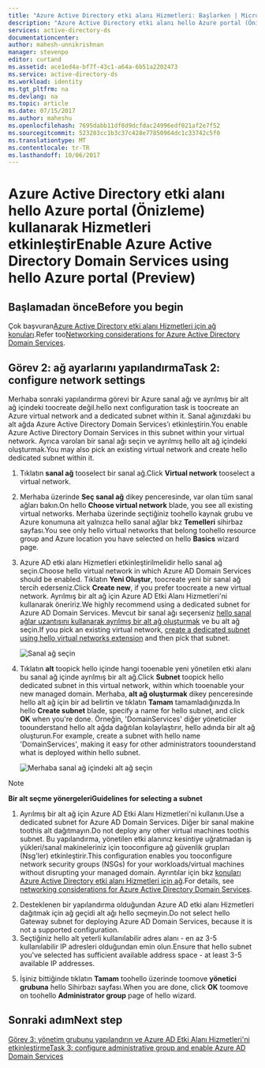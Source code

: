 ```yaml
---
title: "Azure Active Directory etki alanı Hizmetleri: Başlarken | Microsoft Docs"
description: "Azure Active Directory etki alanı hello Azure portal (Önizleme) kullanarak Hizmetleri etkinleştir"
services: active-directory-ds
documentationcenter: 
author: mahesh-unnikrishnan
manager: stevenpo
editor: curtand
ms.assetid: ace1ed4a-bf7f-43c1-a64a-6b51a2202473
ms.service: active-directory-ds
ms.workload: identity
ms.tgt_pltfrm: na
ms.devlang: na
ms.topic: article
ms.date: 07/15/2017
ms.author: maheshu
ms.openlocfilehash: 7695dabb11df8d9dcfdac24996edf021af2e7f52
ms.sourcegitcommit: 523283cc1b3c37c428e77850964dc1c33742c5f0
ms.translationtype: MT
ms.contentlocale: tr-TR
ms.lasthandoff: 10/06/2017
---
```

# <a name="enable-azure-active-directory-domain-services-using-hello-azure-portal-preview"></a><span data-ttu-id="0f600-103">Azure Active Directory etki alanı hello Azure portal (Önizleme) kullanarak Hizmetleri etkinleştir</span><span class="sxs-lookup"><span data-stu-id="0f600-103">Enable Azure Active Directory Domain Services using hello Azure portal (Preview)</span></span>


## <a name="before-you-begin"></a><span data-ttu-id="0f600-104">Başlamadan önce</span><span class="sxs-lookup"><span data-stu-id="0f600-104">Before you begin</span></span>
<span data-ttu-id="0f600-105">Çok başvuran[Azure Active Directory etki alanı Hizmetleri için ağ konuları](active-directory-ds-networking.md).</span><span class="sxs-lookup"><span data-stu-id="0f600-105">Refer too[Networking considerations for Azure Active Directory Domain Services](active-directory-ds-networking.md).</span></span>


## <a name="task-2-configure-network-settings"></a><span data-ttu-id="0f600-106">Görev 2: ağ ayarlarını yapılandırma</span><span class="sxs-lookup"><span data-stu-id="0f600-106">Task 2: configure network settings</span></span>
<span data-ttu-id="0f600-107">Merhaba sonraki yapılandırma görevi bir Azure sanal ağı ve ayrılmış bir alt ağ içindeki toocreate değil.</span><span class="sxs-lookup"><span data-stu-id="0f600-107">hello next configuration task is toocreate an Azure virtual network and a dedicated subnet within it.</span></span> <span data-ttu-id="0f600-108">Sanal ağınızdaki bu alt ağda Azure Active Directory Domain Services’ı etkinleştirin.</span><span class="sxs-lookup"><span data-stu-id="0f600-108">You enable Azure Active Directory Domain Services in this subnet within your virtual network.</span></span> <span data-ttu-id="0f600-109">Ayrıca varolan bir sanal ağı seçin ve ayrılmış hello alt ağ içindeki oluşturmak.</span><span class="sxs-lookup"><span data-stu-id="0f600-109">You may also pick an existing virtual network and create hello dedicated subnet within it.</span></span>

1. <span data-ttu-id="0f600-110">Tıklatın **sanal ağ** tooselect bir sanal ağ.</span><span class="sxs-lookup"><span data-stu-id="0f600-110">Click **Virtual network** tooselect a virtual network.</span></span>
2. <span data-ttu-id="0f600-111">Merhaba üzerinde **Seç sanal ağ** dikey penceresinde, var olan tüm sanal ağları bakın.</span><span class="sxs-lookup"><span data-stu-id="0f600-111">On hello **Choose virtual network** blade, you see all existing virtual networks.</span></span> <span data-ttu-id="0f600-112">Merhaba üzerinde seçtiğiniz toohello kaynak grubu ve Azure konumuna ait yalnızca hello sanal ağlar bkz **Temelleri** sihirbaz sayfası.</span><span class="sxs-lookup"><span data-stu-id="0f600-112">You see only hello virtual networks that belong toohello resource group and Azure location you have selected on hello **Basics** wizard page.</span></span>

3. <span data-ttu-id="0f600-113">Azure AD etki alanı Hizmetleri etkinleştirilmelidir hello sanal ağ seçin.</span><span class="sxs-lookup"><span data-stu-id="0f600-113">Choose hello virtual network in which Azure AD Domain Services should be enabled.</span></span> <span data-ttu-id="0f600-114">Tıklatın **Yeni Oluştur**, toocreate yeni bir sanal ağ tercih ederseniz.</span><span class="sxs-lookup"><span data-stu-id="0f600-114">Click **Create new**, if you prefer toocreate a new virtual network.</span></span> <span data-ttu-id="0f600-115">Ayrılmış bir alt ağ için Azure AD Etki Alanı Hizmetleri'ni kullanarak öneririz.</span><span class="sxs-lookup"><span data-stu-id="0f600-115">We highly recommend using a dedicated subnet for Azure AD Domain Services.</span></span> <span data-ttu-id="0f600-116">Mevcut bir sanal ağı seçerseniz [hello sanal ağlar uzantısını kullanarak ayrılmış bir alt ağ oluşturmak](../virtual-network/virtual-networks-create-vnet-arm-pportal.md) ve bu alt ağ seçin.</span><span class="sxs-lookup"><span data-stu-id="0f600-116">If you pick an existing virtual network, [create a dedicated subnet using hello virtual networks extension](../virtual-network/virtual-networks-create-vnet-arm-pportal.md) and then pick that subnet.</span></span> 

    ![Sanal ağ seçin](./media/getting-started/domain-services-blade-network-pick-vnet.png)

4. <span data-ttu-id="0f600-118">Tıklatın **alt** toopick hello içinde hangi tooenable yeni yönetilen etki alanı bu sanal ağ içinde ayrılmış bir alt ağ.</span><span class="sxs-lookup"><span data-stu-id="0f600-118">Click **Subnet** toopick hello dedicated subnet in this virtual network, within which tooenable your new managed domain.</span></span> <span data-ttu-id="0f600-119">Merhaba, **alt ağ oluşturmak** dikey penceresinde hello alt ağ için bir ad belirtin ve tıklatın **Tamam** tamamladığınızda.</span><span class="sxs-lookup"><span data-stu-id="0f600-119">In hello **Create subnet** blade, specify a name for hello subnet, and click **OK** when you're done.</span></span> <span data-ttu-id="0f600-120">Örneğin, 'DomainServices' diğer yöneticiler toounderstand hello alt ağda dağıtılan kolaylaştırır, hello adında bir alt ağ oluşturun.</span><span class="sxs-lookup"><span data-stu-id="0f600-120">For example, create a subnet with hello name 'DomainServices', making it easy for other administrators toounderstand what is deployed within hello subnet.</span></span>

    ![Merhaba sanal ağ içindeki alt ağ seçin](./media/getting-started/domain-services-blade-network-pick-subnet.png)

  > [!NOTE]
  > <span data-ttu-id="0f600-122">**Bir alt seçme yönergeleri**</span><span class="sxs-lookup"><span data-stu-id="0f600-122">**Guidelines for selecting a subnet**</span></span>
  > 1. <span data-ttu-id="0f600-123">Ayrılmış bir alt ağ için Azure AD Etki Alanı Hizmetleri'ni kullanın.</span><span class="sxs-lookup"><span data-stu-id="0f600-123">Use a dedicated subnet for Azure AD Domain Services.</span></span> <span data-ttu-id="0f600-124">Diğer bir sanal makine toothis alt dağıtmayın.</span><span class="sxs-lookup"><span data-stu-id="0f600-124">Do not deploy any other virtual machines toothis subnet.</span></span> <span data-ttu-id="0f600-125">Bu yapılandırma, yönetilen etki alanınız kesintiye uğratmadan iş yükleri/sanal makineleriniz için tooconfigure ağ güvenlik grupları (Nsg'ler) etkinleştirir.</span><span class="sxs-lookup"><span data-stu-id="0f600-125">This configuration enables you tooconfigure network security groups (NSGs) for your workloads/virtual machines without disrupting your managed domain.</span></span> <span data-ttu-id="0f600-126">Ayrıntılar için bkz [konuları Azure Active Directory etki alanı Hizmetleri için ağ](active-directory-ds-networking.md).</span><span class="sxs-lookup"><span data-stu-id="0f600-126">For details, see [networking considerations for Azure Active Directory Domain Services](active-directory-ds-networking.md).</span></span>
  2. <span data-ttu-id="0f600-127">Desteklenen bir yapılandırma olduğundan Azure AD etki alanı Hizmetleri dağıtmak için ağ geçidi alt ağı hello seçmeyin.</span><span class="sxs-lookup"><span data-stu-id="0f600-127">Do not select hello Gateway subnet for deploying Azure AD Domain Services, because it is not a supported configuration.</span></span>
  3. <span data-ttu-id="0f600-128">Seçtiğiniz hello alt yeterli kullanılabilir adres alanı - en az 3-5 kullanılabilir IP adresleri olduğundan emin olun.</span><span class="sxs-lookup"><span data-stu-id="0f600-128">Ensure that hello subnet you've selected has sufficient available address space - at least 3-5 available IP addresses.</span></span>
  >

5. <span data-ttu-id="0f600-129">İşiniz bittiğinde tıklatın **Tamam** toohello üzerinde toomove **yönetici grubuna** hello Sihirbazı sayfası.</span><span class="sxs-lookup"><span data-stu-id="0f600-129">When you are done, click **OK** toomove on toohello **Administrator group** page of hello wizard.</span></span>


## <a name="next-step"></a><span data-ttu-id="0f600-130">Sonraki adım</span><span class="sxs-lookup"><span data-stu-id="0f600-130">Next step</span></span>
[<span data-ttu-id="0f600-131">Görev 3: yönetim grubunu yapılandırın ve Azure AD Etki Alanı Hizmetleri'ni etkinleştirme</span><span class="sxs-lookup"><span data-stu-id="0f600-131">Task 3: configure administrative group and enable Azure AD Domain Services</span></span>](active-directory-ds-getting-started-admingroup.md)
